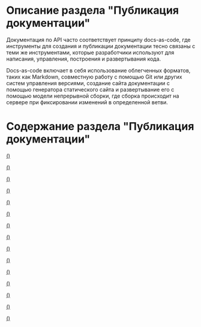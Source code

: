 # Описание раздела "Публикация документации"

Документация по API часто соответствует принципу docs-as-code, где инструменты для создания и публикации документации тесно связаны с теми же инструментами, которые разработчики используют для написания, управления, построения и развертывания кода. 

Docs-as-code включает в себя использование облегченных форматов, таких как Markdown, совместную работу с помощью Git или других систем управления версиями, создание сайта документации с помощью генератора статического сайта и развертывание его с помощью модели непрерывной сборки, где сборка происходит на сервере при фиксировании изменений в определенной ветви.

# Содержание раздела "Публикация документации"

[()]()

[()]()

[()]()

[()]()

[()]()

[()]()

[()]()

[()]()

[()]()

[()]()

[()]()

[()]()

[()]()

[()]()

[()]()